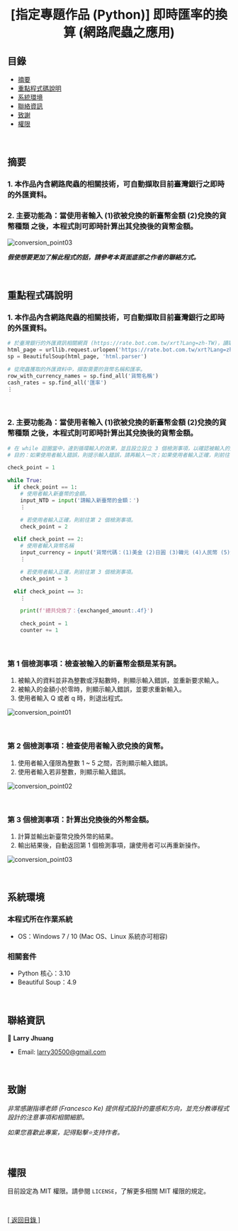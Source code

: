 <h1 align="center">
  <br>
  [指定專題作品 (Python)] 即時匯率的換算 (網路爬蟲之應用)
</h1>


## 目錄
* [摘要](#摘要)
* [重點程式碼說明](#重點程式碼說明)
* [系統環境](#系統環境)
* [聯絡資訊](#聯絡資訊)
* [致謝](#致謝)
* [權限](#權限)

&nbsp;

## 摘要
### 1. 本作品內含網路爬蟲的相關技術，可自動擷取目前臺灣銀行之即時的外匯資料。
### 2. 主要功能為：當使用者輸入 (1)欲被兌換的新臺幣金額 (2)兌換的貨幣種類 之後，本程式則可即時計算出其兌換後的貨幣金額。

![conversion_point03](images/conversion_point03.gif)

<strong><em>假使想要更加了解此程式的話，請參考本頁面底部之作者的聯絡方式。</em></strong>

&nbsp;

## 重點程式碼說明
### 1. 本作品內含網路爬蟲的相關技術，可自動擷取目前臺灣銀行之即時的外匯資料。
```python
# 於臺灣銀行的外匯資訊相關網頁 (https://rate.bot.com.tw/xrt?Lang=zh-TW)，讀取其網頁資料，並找到需要擷取的特定部分。
html_page = urllib.request.urlopen('https://rate.bot.com.tw/xrt?Lang=zh-TW')
sp = BeautifulSoup(html_page, 'html.parser')

# 從爬蟲獲取的外匯資料中，擷取需要的貨幣名稱和匯率。
row_with_currency_names = sp.find_all('貨幣名稱')
cash_rates = sp.find_all('匯率')
⋮
```

&nbsp;

### 2. 主要功能為：當使用者輸入 (1)欲被兌換的新臺幣金額 (2)兌換的貨幣種類 之後，本程式則可即時計算出其兌換後的貨幣金額。
```python
# 在 while 迴圈當中，達到循環輸入的效果，並且設立設立 3 個檢測事項，以確認被輸入的資料是否存在錯誤，而需要重新輸入。  
# 目的：如果使用者輸入錯誤，則提示輸入錯誤，請再輸入一次；如果使用者輸入正確，則前往下個檢測事項，直到最後一個檢測事項將顯示換算結果後，再回到第一個檢測事項。

check_point = 1

while True:
  if check_point == 1:
    # 使用者輸入新臺幣的金額。
    input_NTD = input('請輸入新臺幣的金額：')
    ⋮

    # 若使用者輸入正確，則前往第 2 個檢測事項。
    check_point = 2

  elif check_point == 2:
    # 使用者輸入貨幣名稱
    input_currency = input('貨幣代碼：(1)美金 (2)日圓 (3)韓元 (4)人民幣 (5)澳幣\n\n請輸入您要兌換的貨幣代碼：')
    ⋮

    # 若使用者輸入正確，則前往第 3 個檢測事項。
    check_point = 3

  elif check_point == 3:
    ⋮

    print(f'總共兌換了：{exchanged_amount:.4f}')

    check_point = 1
    counter += 1
```

&nbsp;

### 第 1 個檢測事項：檢查被輸入的新臺幣金額是某有誤。
1. 被輸入的資料並非為整數或浮點數時，則顯示輸入錯誤，並重新要求輸入。
2. 被輸入的金額小於零時，則顯示輸入錯誤，並要求重新輸入。
3. 使用者輸入 Q 或者 q 時，則退出程式。

![conversion_point01](images/conversion_point01.gif)

&nbsp;

### 第 2 個檢測事項：檢查使用者輸入欲兌換的貨幣。
1. 使用者輸入僅限為整數 1 ~ 5 之間，否則顯示輸入錯誤。
2. 使用者輸入若非整數，則顯示輸入錯誤。

![conversion_point02](images/conversion_point02.gif)

&nbsp;
  
### 第 3 個檢測事項：計算出兌換後的外幣金額。
1. 計算並輸出新臺幣兌換外幣的結果。
2. 輸出結果後，自動返回第 1 個檢測事項，讓使用者可以再重新操作。

![conversion_point03](images/conversion_point03.gif)

&nbsp;

## 系統環境
### 本程式所在作業系統
* OS：Windows 7 / 10 (Mac OS、Linux 系統亦可相容)

### 相關套件
* Python 核心：3.10
* Beautiful Soup：4.9

&nbsp;

## 聯絡資訊
👤 **Larry Jhuang**
  * Email: larry30500@gmail.com

&nbsp;
 
## 致謝
*非常感謝指導老師 (Francesco Ke) 提供程式設計的靈感和方向，並充分教導程式設計的注意事項和相關細節。*

*如果您喜歡此專案，記得點擊⭐️支持作者。*

&nbsp;

## 權限
目前設定為 MIT 權限。請參閱 `LICENSE`，了解更多相關 MIT 權限的規定。

&nbsp;

[[ 返回目錄 ]](#目錄)
